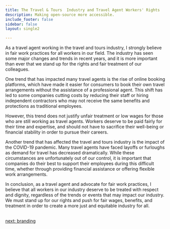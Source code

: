 ```yaml
---
title: The Travel & Tours  Industry and Travel Agent Workers' Rights
description: Making open-source more accessible.
include_footer: false
sidebar: false
layout: single2

---
```



<p>
As a travel agent working in the travel and tours industry, I strongly believe in fair work practices for all workers in our field. The industry has seen some major changes and trends in recent years, and it is more important than ever that we stand up for the rights and fair treatment of our colleagues.

One trend that has impacted many travel agents is the rise of online booking platforms, which have made it easier for consumers to book their own travel arrangements without the assistance of a professional agent. This shift has led to some companies cutting costs by reducing their staff or hiring independent contractors who may not receive the same benefits and protections as traditional employees.

However, this trend does not justify unfair treatment or low wages for those who are still working as travel agents. Workers deserve to be paid fairly for their time and expertise, and should not have to sacrifice their well-being or financial stability in order to pursue their careers.

Another trend that has affected the travel and tours industry is the impact of the COVID-19 pandemic. Many travel agents have faced layoffs or furloughs as demand for travel has decreased dramatically. While these circumstances are unfortunately out of our control, it is important that companies do their best to support their employees during this difficult time, whether through providing financial assistance or offering flexible work arrangements.

In conclusion, as a travel agent and advocate for fair work practices, I believe that all workers in our industry deserve to be treated with respect and dignity, regardless of the trends or events that may impact our industry. We must stand up for our rights and push for fair wages, benefits, and treatment in order to create a more just and equitable industry for all.

<br>
<a href="https://workdojos.com/travelagents/branding">next: branding</a>
</p>